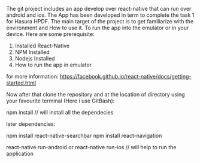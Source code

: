 The git project includes an app develop over react-native that can run over android and ios. The App has been developed in term to complete the task 1 for Hasura HPDF. The main target of the project is to get familiarize with the environment and How to use it.
To run the app into the emulator or in your device. Here are some prerequisite:
1. Installed React-Native
2. NPM Installed
3. Nodejs Installed
4. How to run the app in emulator

for more information:  https://facebook.github.io/react-native/docs/getting-started.html

Now after that clone the repository and at the location of directory using your favourite terminal (Here i use GitBash):

npm install
// will install all the dependecies

later dependencies:

npm install react-native-searchbar
npm install react-navigation


react-native run-android or react-native run-ios
// will help to run the application 
